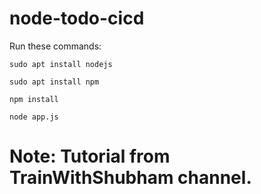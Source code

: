 # node-todo-cicd

Run these commands:


`sudo apt install nodejs`


`sudo apt install npm`


`npm install`

`node app.js`

# Note: Tutorial from TrainWithShubham channel.
